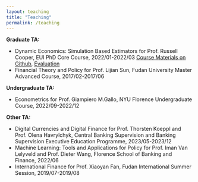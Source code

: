 ```yaml
---
layout: teaching
title: "Teaching"
permalink: /teaching
---
```

**Graduate TA:**

- Dynamic Economics: Simulation Based Estimators for Prof. Russell Cooper, EUI PhD Core Course, 2022/01-2022/03
  [Course Materials on Github](https://github.com/chengzi-yi/Metrics-III-SMM), [Evaluation](/assets/ECO-CO-STATS3-Statistics-and-Econometrics-3-1.pdf)
- Financial Theory and Policy for Prof. Lijian Sun, Fudan University Master Advanced Course, 2017/02-2017/06

**Undergraduate TA:**

- Econometrics for Prof. Giampiero M.Gallo, NYU Florence Undergraduate Course, 2022/09-2022/12

**Other TA:**

- Digital Currencies and Digital Finance for Prof. Thorsten Koeppl and Prof. Olena Havrylchyk, Central Banking Supervision and Banking Supervision Executive Education Programme, 2023/05-2023/12
- Machine Learning: Tools and Applications for Policy for Prof. Iman Van Lelyveld and Prof. Dieter Wang, Florence School of Banking and Finance, 2022/06
- International Finance for Prof. Xiaoyan Fan, Fudan International Summer Session, 2019/07-2019/08
